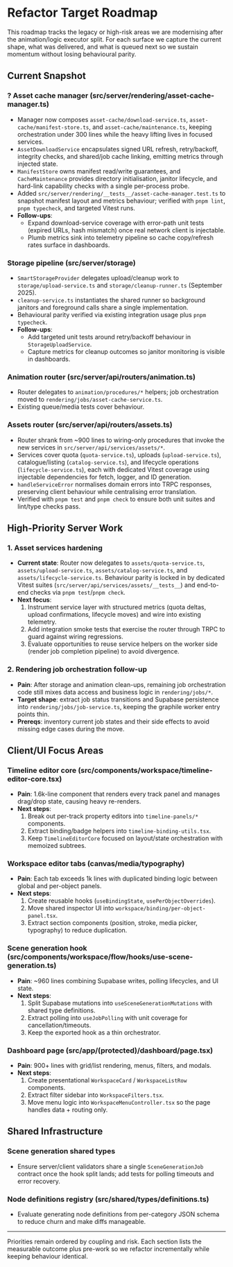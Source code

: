 # Refactor Target Roadmap

This roadmap tracks the legacy or high-risk areas we are modernising after the animation/logic executor split. For each surface we capture the current shape, what was delivered, and what is queued next so we sustain momentum without losing behavioural parity.

## Current Snapshot

### ? Asset cache manager (src/server/rendering/asset-cache-manager.ts)
- Manager now composes `asset-cache/download-service.ts`, `asset-cache/manifest-store.ts`, and `asset-cache/maintenance.ts`, keeping orchestration under 300 lines while the heavy lifting lives in focused services.
- `AssetDownloadService` encapsulates signed URL refresh, retry/backoff, integrity checks, and shared/job cache linking, emitting metrics through injected state.
- `ManifestStore` owns manifest read/write guarantees, and `CacheMaintenance` provides directory initialisation, janitor lifecycle, and hard-link capability checks with a single per-process probe.
- Added `src/server/rendering/__tests__/asset-cache-manager.test.ts` to snapshot manifest layout and metrics behaviour; verified with `pnpm lint`, `pnpm typecheck`, and targeted Vitest runs.
- **Follow-ups**:
  - Expand download-service coverage with error-path unit tests (expired URLs, hash mismatch) once real network client is injectable.
  - Plumb metrics sink into telemetry pipeline so cache copy/refresh rates surface in dashboards.

### Storage pipeline (src/server/storage)
- `SmartStorageProvider` delegates upload/cleanup work to `storage/upload-service.ts` and `storage/cleanup-runner.ts` (September 2025).
- `cleanup-service.ts` instantiates the shared runner so background janitors and foreground calls share a single implementation.
- Behavioural parity verified via existing integration usage plus `pnpm typecheck`.
- **Follow-ups**:
  - Add targeted unit tests around retry/backoff behaviour in `StorageUploadService`.
  - Capture metrics for cleanup outcomes so janitor monitoring is visible in dashboards.

### Animation router (src/server/api/routers/animation.ts)
- Router delegates to `animation/procedures/*` helpers; job orchestration moved to `rendering/jobs/asset-cache-service.ts`.
- Existing queue/media tests cover behaviour.

### Assets router (src/server/api/routers/assets.ts)
- Router shrank from ~900 lines to wiring-only procedures that invoke the new services in `src/server/api/services/assets/*`.
- Services cover quota (`quota-service.ts`), uploads (`upload-service.ts`), catalogue/listing (`catalog-service.ts`), and lifecycle operations (`lifecycle-service.ts`), each with dedicated Vitest coverage using injectable dependencies for fetch, logger, and ID generation.
- `handleServiceError` normalises domain errors into TRPC responses, preserving client behaviour while centralising error translation.
- Verified with `pnpm test` and `pnpm check` to ensure both unit suites and lint/type checks pass.

## High-Priority Server Work

### 1. Asset services hardening
- **Current state**: Router now delegates to `assets/quota-service.ts`, `assets/upload-service.ts`, `assets/catalog-service.ts`, and `assets/lifecycle-service.ts`. Behaviour parity is locked in by dedicated Vitest suites (`src/server/api/services/assets/__tests__`) and end-to-end checks via `pnpm test`/`pnpm check`.
- **Next focus**:
  1. Instrument service layer with structured metrics (quota deltas, upload confirmations, lifecycle moves) and wire into existing telemetry.
  2. Add integration smoke tests that exercise the router through TRPC to guard against wiring regressions.
  3. Evaluate opportunities to reuse service helpers on the worker side (render job completion pipeline) to avoid divergence.

### 2. Rendering job orchestration follow-up
- **Pain**: After storage and animation clean-ups, remaining job orchestration code still mixes data access and business logic in `rendering/jobs/*`.
- **Target shape**: extract job status transitions and Supabase persistence into `rendering/jobs/job-service.ts`, keeping the graphile worker entry points thin.
- **Prereqs**: inventory current job states and their side effects to avoid missing edge cases during the move.

## Client/UI Focus Areas

### Timeline editor core (src/components/workspace/timeline-editor-core.tsx)
- **Pain**: 1.6k-line component that renders every track panel and manages drag/drop state, causing heavy re-renders.
- **Next steps**:
  1. Break out per-track property editors into `timeline-panels/*` components.
  2. Extract binding/badge helpers into `timeline-binding-utils.tsx`.
  3. Keep `TimelineEditorCore` focused on layout/state orchestration with memoized subtrees.

### Workspace editor tabs (canvas/media/typography)
- **Pain**: Each tab exceeds 1k lines with duplicated binding logic between global and per-object panels.
- **Next steps**:
  1. Create reusable hooks (`useBindingState`, `usePerObjectOverrides`).
  2. Move shared inspector UI into `workspace/binding/per-object-panel.tsx`.
  3. Extract section components (position, stroke, media picker, typography) to reduce duplication.

### Scene generation hook (src/components/workspace/flow/hooks/use-scene-generation.ts)
- **Pain**: ~960 lines combining Supabase writes, polling lifecycles, and UI state.
- **Next steps**:
  1. Split Supabase mutations into `useSceneGenerationMutations` with shared type definitions.
  2. Extract polling into `useJobPolling` with unit coverage for cancellation/timeouts.
  3. Keep the exported hook as a thin orchestrator.

### Dashboard page (src/app/(protected)/dashboard/page.tsx)
- **Pain**: 900+ lines with grid/list rendering, menus, filters, and modals.
- **Next steps**:
  1. Create presentational `WorkspaceCard` / `WorkspaceListRow` components.
  2. Extract filter sidebar into `WorkspaceFilters.tsx`.
  3. Move menu logic into `WorkspaceMenuController.tsx` so the page handles data + routing only.

## Shared Infrastructure

### Scene generation shared types
- Ensure server/client validators share a single `SceneGenerationJob` contract once the hook split lands; add tests for polling timeouts and error recovery.

### Node definitions registry (src/shared/types/definitions.ts)
- Evaluate generating node definitions from per-category JSON schema to reduce churn and make diffs manageable.

---
Priorities remain ordered by coupling and risk. Each section lists the measurable outcome plus pre-work so we refactor incrementally while keeping behaviour identical.
